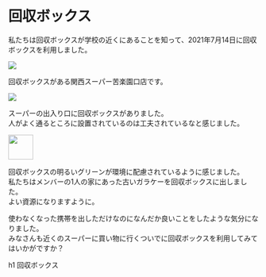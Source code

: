 [//SCML_TITLE]: # (回収ボックス)

<div id="lang_jp">

# 回収ボックス

私たちは回収ボックスが学校の近くにあることを知って、2021年7月14日に回収ボックスを利用しました。

<div class="image_container">
    <Image src="../img/activity/recycle-box/1.jpg"></Image>
</div>

回収ボックスがある関西スーパー苦楽園口店です。

<div class="image_container">
    <Image src="../img/activity/recycle-box/2.jpg"></Image>
</div>

スーパーの出入り口に回収ボックスがありました。<br>
人がよく通るところに設置されているのは工夫されているなと感じました。

<div class="image_container">
    <Image src="../img/activity/recycle-box/3.jpg" height="50vw"></Image>
</div>

回収ボックスの明るいグリーンが環境に配慮されているように感じました。<br>
私たちはメンバーの1人の家にあった古いガラケーを回収ボックスに出しました。<br>
よい資源になりますように。

使わなくなった携帯を出しただけなのになんだか良いことをしたような気分になりました。<br>
みなさんも近くのスーパーに買い物に行くついでに回収ボックスを利用してみてはいかがですか？

<PNBar prev="./questionnaire.html" next="./interview.html" prev_text="アンケート" next_text="インタビュー"></PNBar>
<FloatingMenu>
h1 回収ボックス
</FloatingMenu>
</div>
<div id="lang_en">
<FloatingMenu>
</FloatingMenu>
</div>